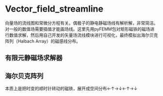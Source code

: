 # Vector_field_streamline
向量场的流线图和常微分方程有关。偶极子的静电静磁场线有解析解，非常简洁。对一般的数值场需要插值才能画场线。这里先用pyFEMM包对矩形磁铁的磁场进行数值求解，然后用自己开发的矢量场流线模块进行可视化，最终模拟出海尔贝克阵列（Halbach Array）的磁感线分布。
## 有限元静磁场求解器
## 海尔贝克阵列
本质上是把时变的顺时针转动的磁铁，展开成空间分布←↑→↓←↑→↓
